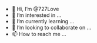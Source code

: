 - 👋 Hi, I’m @727Love
- 👀 I’m interested in ...
- 🌱 I’m currently learning ...
- 💞️ I’m looking to collaborate on ...
- 📫 How to reach me ...

<!---
727Love/727Love is a ✨ special ✨ repository because its `README.md` (this file) appears on your GitHub profile.
You can click the Preview link to take a look at your changes.
--->

